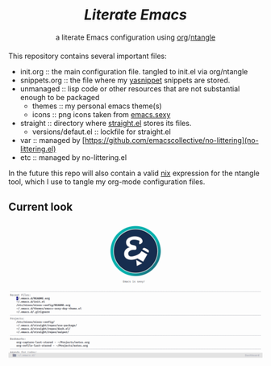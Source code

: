 <div align="center" style="margin-bottom: 20px;">
    <h1><i>Literate Emacs</i></h1>
    a literate Emacs configuration using <a href="https://orgmode.org/">org</a>/<a href="https://github.com/OrgTangle/ntangle">ntangle</a>
</div>

This repository contains several important files:
- init.org :: the main configuration file. tangled to init.el via org/ntangle
- snippets.org :: the file where my [yasnippet](https://github.com/joaotavora/yasnippet) snippets are stored. 
- unmanaged :: lisp code or other resources that are not substantial enough to be packaged
  - themes :: my personal emacs theme(s)
  - icons :: png icons taken from [emacs.sexy](http://emacs.sexy)
- straight :: directory where [straight.el](https://github.com/raxod502/straight.el) stores its files.
  - versions/defaut.el :: lockfile for straight.el
- var :: managed by [https://github.com/emacscollective/no-littering](no-littering.el)
- etc :: managed by no-littering.el

In the future this repo will also contain a valid [nix](https://nixos.org/nix/) expression for the ntangle tool, which I use to tangle my org-mode configuration files.

## Current look
![](scrot.png)
